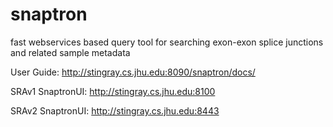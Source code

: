 # snaptron
fast webservices based query tool for searching exon-exon splice junctions and related sample metadata

User Guide:
http://stingray.cs.jhu.edu:8090/snaptron/docs/

SRAv1 SnaptronUI:
http://stingray.cs.jhu.edu:8100

SRAv2 SnaptronUI:
http://stingray.cs.jhu.edu:8443
